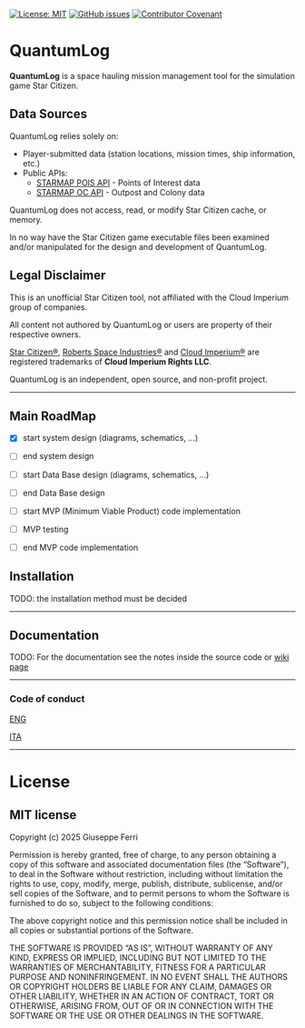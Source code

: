 [![License: MIT](https://img.shields.io/badge/License-MIT-yellow.svg)](https://opensource.org/licenses/MIT)
[![GitHub issues](https://img.shields.io/github/issues/JoeFerri/QuantumLog)](https://github.com/JoeFerri/QuantumLog/issues)
[![Contributor Covenant](https://img.shields.io/badge/Contributor%20Covenant-2.0-4baaaa.svg)](code_of_conduct-eng.md)

# QuantumLog
**QuantumLog** is a space hauling mission management tool for the simulation game Star Citizen.

## Data Sources

QuantumLog relies solely on:
- Player-submitted data (station locations, mission times, ship information, etc.)
- Public APIs:
  - [STARMAP POIS API](https://starmap.space/api/v3/pois/index.php) - Points of Interest data
  - [STARMAP OC API](https://starmap.space/api/v3/oc/index.php) - Outpost and Colony data

QuantumLog does not access, read, or modify Star Citizen cache, or memory.

In no way have the Star Citizen game executable files been examined and/or manipulated for the design and development of QuantumLog.

## Legal Disclaimer

This is an unofficial Star Citizen tool, not affiliated with the Cloud Imperium group of companies.

All content not authored by QuantumLog or users are property of their respective owners.

[Star Citizen®](https://robertsspaceindustries.com/en/star-citizen), [Roberts Space Industries®](https://robertsspaceindustries.com) and [Cloud Imperium®](https://cloudimperiumgames.com/) are registered trademarks of **Cloud Imperium Rights LLC**. 

QuantumLog is an independent, open source, and non-profit project.


---

## Main RoadMap
- [x] start system design (diagrams, schematics, ...)
- [ ] end system design
- [ ] start Data Base design (diagrams, schematics, ...)
- [ ] end Data Base design
- [ ] start MVP (Minimum Viable Product) code implementation
- [ ] MVP testing
- [ ] end MVP code implementation


## Installation
TODO: the installation method must be decided

---

## Documentation
TODO: For the documentation see the notes inside the source code or [wiki page](https://github.com/JoeFerri/QuantumLog/wiki)

---

### Code of conduct
[ENG](code_of_conduct-eng.md)

[ITA](code_of_conduct-ita.md)

---

# License 

## MIT license 

Copyright (c) 2025 Giuseppe Ferri

Permission is hereby granted, free of charge, to any person obtaining a copy of this software and associated documentation files (the “Software”), to deal in the Software without restriction, including without limitation the rights to use, copy, modify, merge, publish, distribute, sublicense, and/or sell copies of the Software, and to permit persons to whom the Software is furnished to do so, subject to the following conditions:

The above copyright notice and this permission notice shall be included in all copies or substantial portions of the Software.

THE SOFTWARE IS PROVIDED “AS IS”, WITHOUT WARRANTY OF ANY KIND, EXPRESS OR IMPLIED, INCLUDING BUT NOT LIMITED TO THE WARRANTIES OF MERCHANTABILITY, FITNESS FOR A PARTICULAR PURPOSE AND NONINFRINGEMENT. IN NO EVENT SHALL THE AUTHORS OR COPYRIGHT HOLDERS BE LIABLE FOR ANY CLAIM, DAMAGES OR OTHER LIABILITY, WHETHER IN AN ACTION OF CONTRACT, TORT OR OTHERWISE, ARISING FROM, OUT OF OR IN CONNECTION WITH THE SOFTWARE OR THE USE OR OTHER DEALINGS IN THE SOFTWARE.
